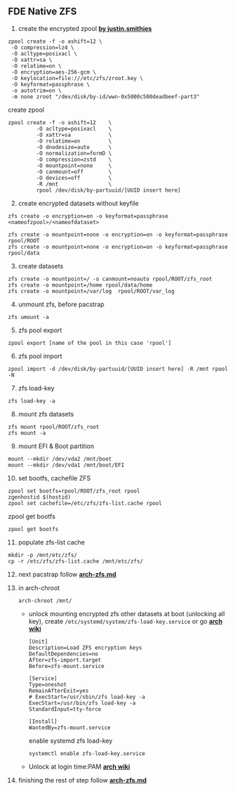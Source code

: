 ## FDE Native ZFS

1.  create the encrypted zpool
    **[by justin.smithies](https://justine.smithies.me.uk/2024/01/03/installing-void-linux-with-encrypted-root-on-zfs/)**
```
zpool create -f -o ashift=12 \
 -O compression=lz4 \
 -O acltype=posixacl \
 -O xattr=sa \
 -O relatime=on \
 -O encryption=aes-256-gcm \
 -O keylocation=file:///etc/zfs/zroot.key \
 -O keyformat=passphrase \
 -o autotrim=on \
 -m none zroot "/dev/disk/by-id/wwn-0x5000c500deadbeef-part3"
```

create zpool

```
zpool create -f -o ashift=12    \
         -O acltype=posixacl    \
         -O xattr=sa            \
         -O relatime=on         \
         -O dnodesize=auto      \
         -O normalization=formD \
         -O compression=zstd    \
         -O mountpoint=none     \
         -O canmount=off        \
         -O devices=off         \
         -R /mnt                \
         rpool /dev/disk/by-partuuid/[UUID insert here]
```

2.  create encrypted datasets without keyfile
```
zfs create -o encryption=on -o keyformat=passphrase <nameofzpool>/<nameofdataset>
```
```
zfs create -o mountpoint=none -o encryption=on -o keyformat=passphrase rpool/ROOT
zfs create -o mountpoint=none -o encryption=on -o keyformat=passphrase rpool/data
```

3.  create datasets
```
zfs create -o mountpoint=/ -o canmount=noauto rpool/ROOT/zfs_root
zfs create -o mountpoint=/home rpool/data/home
zfs create -o mountpoint=/var/log  rpool/ROOT/var_log
```

4.  unmount zfs, before pacstrap
```
zfs umount -a
```

5.  zfs pool export
```
zpool export [name of the pool in this case 'rpool']
```

6.  zfs pool import
```
zpool import -d /dev/disk/by-partuuid/[UUID insert here] -R /mnt rpool -N
```

7.  zfs load-key
```
zfs load-key -a
```

8.  mount zfs datasets
```
zfs mount rpool/ROOT/zfs_root
zfs mount -a
```

9.  mount EFI & Boot partition
```
mount --mkdir /dev/vda2 /mnt/boot
mount --mkdir /dev/vda1 /mnt/boot/EFI
```
10. set bootfs, cachefile ZFS 
```
zpool set bootfs=rpool/ROOT/zfs_root rpool
zgenhostid $(hostid)
zpool set cachefile=/etc/zfs/zfs-list.cache rpool
```

zpool get bootfs
```
zpool get bootfs
```

11. populate zfs-list cache
```
mkdir -p /mnt/etc/zfs/
cp -r /etc/zfs/zfs-list.cache /mnt/etc/zfs/
```

12. next pacstrap follow **[arch-zfs.md](https://github.com/Elephant9748/dotfiles/blob/main/docs/arch/arch-zfs.md)**

13. in arch-chroot 
    ```
    arch-chroot /mnt/
    ```
    *   unlock mounting encrypted zfs other datasets at boot (unlocking all key), 
        create ``/etc/systemd/system/zfs-load-key.service`` or go **[arch wiki](https://wiki.archlinux.org/title/ZFS#Unlock/Mount_at_boot_time:_systemd)**
        ```
        [Unit]
        Description=Load ZFS encryption keys
        DefaultDependencies=no
        After=zfs-import.target
        Before=zfs-mount.service

        [Service]
        Type=oneshot
        RemainAfterExit=yes
        # ExecStart=/usr/sbin/zfs load-key -a
        ExecStart=/usr/bin/zfs load-key -a
        StandardInput=tty-force

        [Install]
        WantedBy=zfs-mount.service
        ```
        enable systemd zfs load-key
        ```
        systemctl enable zfs-load-key.service
        ```
    *   Unlock at login time:PAM **[arch wiki](https://wiki.archlinux.org/title/ZFS#Unlock_at_login_time:_PAM)**

14. finishing the rest of step follow **[arch-zfs.md](https://github.com/Elephant9748/dotfiles/blob/main/docs/arch/arch-zfs.md)**
